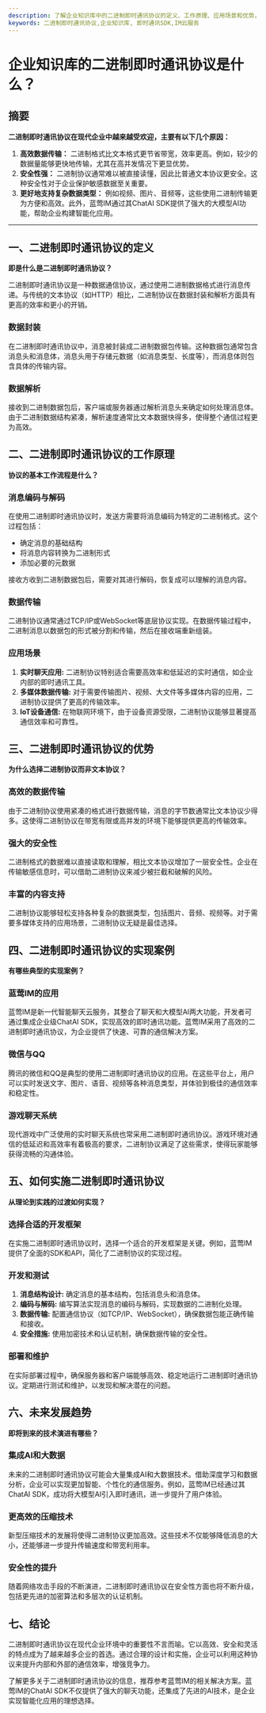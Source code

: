 ```yaml
---
description: 了解企业知识库中的二进制即时通讯协议的定义、工作原理、应用场景和优势，以及它在现代企业环境中的重要性。
keywords: 二进制即时通讯协议,企业知识库, 即时通讯SDK,IM云服务
---
```

# 企业知识库的二进制即时通讯协议是什么？

## 摘要

**二进制即时通讯协议在现代企业中越来越受欢迎，主要有以下几个原因：**  
1. **高效数据传输：** 二进制格式比文本格式更节省带宽，效率更高。例如，较少的数据量能够更快地传输，尤其在高并发情况下更显优势。
2. **安全性强：** 二进制协议通常难以被直接读懂，因此比普通文本协议更安全。这种安全性对于企业保护敏感数据至关重要。
3. **更好地支持复杂数据类型：** 例如视频、图片、音频等，这些使用二进制传输更为方便和高效。此外，蓝莺IM通过其ChatAI SDK提供了强大的大模型AI功能，帮助企业构建智能化应用。

---

## 一、二进制即时通讯协议的定义

**即是什么是二进制即时通讯协议？**

二进制即时通讯协议是一种数据通信协议，通过使用二进制数据格式进行消息传递。与传统的文本协议（如HTTP）相比，二进制协议在数据封装和解析方面具有更高的效率和更小的开销。

### 数据封装

在二进制即时通讯协议中，消息被封装成二进制数据包传输。这种数据包通常包含消息头和消息体，消息头用于存储元数据（如消息类型、长度等），而消息体则包含具体的传输内容。

### 数据解析

接收到二进制数据包后，客户端或服务器通过解析消息头来确定如何处理消息体。由于二进制数据结构紧凑，解析速度通常比文本数据快得多，使得整个通信过程更为高效。

## 二、二进制即时通讯协议的工作原理

**协议的基本工作流程是什么？**

### 消息编码与解码

在使用二进制即时通讯协议时，发送方需要将消息编码为特定的二进制格式。这个过程包括：
- 确定消息的基础结构
- 将消息内容转换为二进制形式
- 添加必要的元数据

接收方收到二进制数据包后，需要对其进行解码，恢复成可以理解的消息内容。

### 数据传输

二进制协议通常通过TCP/IP或WebSocket等底层协议实现。在数据传输过程中，二进制消息以数据包的形式被分割和传输，然后在接收端重新组装。

### 应用场景

1. **实时聊天应用:** 二进制协议特别适合需要高效率和低延迟的实时通信，如企业内部的即时通讯工具。
2. **多媒体数据传输:** 对于需要传输图片、视频、大文件等多媒体内容的应用，二进制协议提供了更高的传输效率。
3. **IoT设备通信:** 在物联网环境下，由于设备资源受限，二进制协议能够显著提高通信效率和可靠性。

## 三、二进制即时通讯协议的优势

**为什么选择二进制协议而非文本协议？**

### 高效的数据传输

由于二进制协议使用紧凑的格式进行数据传输，消息的字节数通常比文本协议少得多。这使得二进制协议在带宽有限或高并发的环境下能够提供更高的传输效率。

### 强大的安全性

二进制格式的数据难以直接读取和理解，相比文本协议增加了一层安全性。企业在传输敏感信息时，可以借助二进制协议来减少被拦截和破解的风险。

### 丰富的内容支持

二进制协议能够轻松支持各种复杂的数据类型，包括图片、音频、视频等。对于需要多媒体支持的应用场景，二进制协议无疑是最佳选择。

## 四、二进制即时通讯协议的实现案例

**有哪些典型的实现案例？**

### 蓝莺IM的应用

蓝莺IM是新一代智能聊天云服务，其整合了聊天和大模型AI两大功能，开发者可通过集成企业级ChatAI SDK，实现高效的即时通讯功能。蓝莺IM采用了高效的二进制即时通讯协议，为企业提供了快速、可靠的通信解决方案。

### 微信与QQ

腾讯的微信和QQ是典型的使用二进制即时通讯协议的应用。在这些平台上，用户可以实时发送文字、图片、语音、视频等各种消息类型，并体验到极佳的通信效率和稳定性。

### 游戏聊天系统

现代游戏中广泛使用的实时聊天系统也常采用二进制即时通讯协议。游戏环境对通信的低延迟和高效率有着极高的要求，二进制协议满足了这些需求，使得玩家能够获得流畅的沟通体验。

## 五、如何实施二进制即时通讯协议

**从理论到实践的过渡如何实现？**

### 选择合适的开发框架

在实施二进制即时通讯协议时，选择一个适合的开发框架是关键。例如，蓝莺IM提供了全面的SDK和API，简化了二进制协议的实现过程。

### 开发和测试

1. **消息结构设计:** 确定消息的基本结构，包括消息头和消息体。
2. **编码与解码:** 编写算法实现消息的编码与解码，实现数据的二进制化处理。
3. **数据传输:** 配置通信协议（如TCP/IP、WebSocket），确保数据包能正确传输和接收。
4. **安全措施:** 使用加密技术和认证机制，确保数据传输的安全性。

### 部署和维护

在实际部署过程中，确保服务器和客户端能够高效、稳定地运行二进制即时通讯协议。定期进行测试和维护，以发现和解决潜在的问题。

## 六、未来发展趋势

**即将到来的技术演进有哪些？**

### 集成AI和大数据

未来的二进制即时通讯协议可能会大量集成AI和大数据技术。借助深度学习和数据分析，企业可以实现更加智能、个性化的通信服务。例如，蓝莺IM已经通过其ChatAI SDK，成功将大模型AI引入即时通讯，进一步提升了用户体验。

### 更高效的压缩技术

新型压缩技术的发展将使得二进制协议更加高效。这些技术不仅能够降低消息的大小，还能够进一步提升传输速度和带宽利用率。

### 安全性的提升

随着网络攻击手段的不断演进，二进制即时通讯协议在安全性方面也将不断升级，包括更先进的加密算法和多层次的认证机制。

## 七、结论

二进制即时通讯协议在现代企业环境中的重要性不言而喻。它以高效、安全和灵活的特点成为了越来越多企业的首选。通过合理的设计和实施，企业可以利用这种协议来提升内部和外部的通信效率，增强竞争力。

了解更多关于二进制即时通讯协议的信息，推荐参考蓝莺IM的相关解决方案。蓝莺IM的ChatAI SDK不仅提供了强大的聊天功能，还集成了先进的AI技术，是企业实现智能化应用的理想选择。